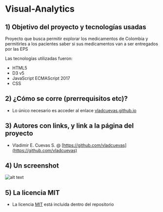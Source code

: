 # Visual-Analytics

## 1) Objetivo del proyecto y tecnologías usadas

Proyecto que busca permitir explorar los medicamentos de Colombia y permitirles a los pacientes saber si sus medicamentos van a ser entregados por las EPS

Las tecnologías utilizadas fueron:

* HTML5
* D3 v5
* JavaScript ECMAScript 2017
* CSS

## 2) ¿Cómo se corre (prerrequisitos etc)?

* Lo único necesario es acceder al enlace [vladcuevas.github.io](https://vladcuevas.github.io)

## 3) Autores con links, y link a la página del proyecto

* Vladimir E. Cuevas S.  @ [https://github.com/vladcuevas](https://github.com/vladcuevas)

## 4) Un screenshot

![alt text](http://vladcuevas.github.io/images/screenshot.PNG)

## 5) La licencia MIT

* La licencia [MIT](https://github.com/vladcuevas/vladcuevas.github.io/blob/master/LICENSE) está incluida dentro del repositorio
